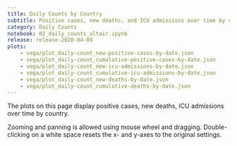 ```yaml
---
title: Daily Counts by Country
subtitle: Positive cases, new deaths, and ICU admissions over time by country
category: Daily Counts
notebook: 02_daily_counts_altair.ipynb
release: release-2020-04-09
plots:
    - vega/plot_daily-count_new-positive-cases-by-date.json
    - vega/plot_daily-count_cumulative-positive-cases-by-date.json
    - vega/plot_daily-count_new-icu-admissions-by-date.json
    - vega/plot_daily-count_cumulative-icu-admissions-by-date.json
    - vega/plot_daily-count_new-deaths-by-date.json
    - vega/plot_daily-count_cumulative-deaths-by-date.json
---
```


The plots on this page display positive cases, new deaths, ICU admissions over time by country.

Zooming and panning is allowed using mouse wheel and dragging. Double-clicking on a white space resets the x- and y-axes to the original settings.